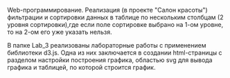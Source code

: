 Web-программирование.
Реализация (в проекте "Салон красоты") фильтрации и сортировки данных в таблице по нескольким столбцам (2 уровня сортировки),где если поле сортировке выбрано на 1-ом уровне, то на 2-ом его уже указать нельзя.

В папке Lab_3 реализованы лабораторные работы с применением библиотеки d3.js. Одна из них заключается в создании html-страницы с разделом настройки построения графика, областью svg для вывода графика и таблицей, по которой строится график.
